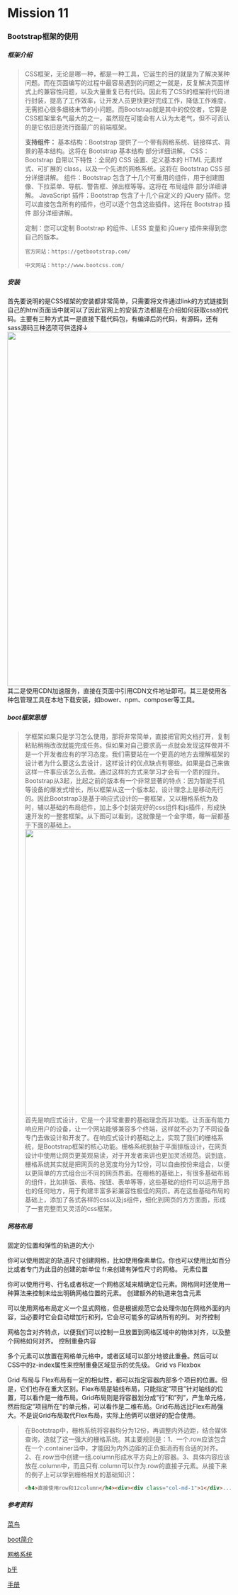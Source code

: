 # Mission 11

### Bootstrap框架的使用

##### 框架介绍

> CSS框架，无论是哪一种，都是一种工具，它诞生的目的就是为了解决某种问题。而在页面编写的过程中最容易遇到的问题之一就是，反复解决页面样式上的兼容性问题，以及大量重复已有代码。因此有了CSS的框架将代码进行封装，提高了工作效率，让开发人员更快更好完成工作，降低工作难度，无需担心很多细枝末节的小问题。而Bootstrap就是其中的佼佼者，它算是CSS框架里名气最大的之一，虽然现在可能会有人认为太老气，但不可否认的是它依旧是流行面最广的前端框架。
>
> **支持组件：**
> 基本结构：Bootstrap 提供了一个带有网格系统、链接样式、背景的基本结构。这将在 Bootstrap 基本结构 部分详细讲解。
> CSS：Bootstrap 自带以下特性：全局的 CSS 设置、定义基本的 HTML 元素样式、可扩展的 class，以及一个先进的网格系统。这将在 Bootstrap CSS 部分详细讲解。
> 组件：Bootstrap 包含了十几个可重用的组件，用于创建图像、下拉菜单、导航、警告框、弹出框等等。这将在 布局组件 部分详细讲解。
> JavaScript 插件：Bootstrap 包含了十几个自定义的 jQuery 插件。您可以直接包含所有的插件，也可以逐个包含这些插件。这将在 Bootstrap 插件 部分详细讲解。
>
> 定制：您可以定制 Bootstrap 的组件、LESS 变量和 jQuery 插件来得到您自己的版本。
>
>     官方网站：https://getbootstrap.com/
>    
>     中文网站：http://www.bootcss.com/

##### 安装

首先要说明的是CSS框架的安装都非常简单，只需要将文件通过link的方式链接到自己的html页面当中就可以了因此官网上的安装方法都是在介绍如何获取css的代码。主要有三种方式其一是直接下载代码包，有编译后的代码，有源码，还有sass源码三种选项可供选择↓<img src="https://pic2.zhimg.com/50/v2-713830f57484c735984b9ae6eb516b1d_hd.jpg" data-caption="" data-size="normal" data-rawwidth="800" data-rawheight="323" class="origin_image zh-lightbox-thumb" width="800" data-original="https://pic2.zhimg.com/v2-713830f57484c735984b9ae6eb516b1d_r.jpg"/>其二是使用CDN加速服务，直接在页面中引用CDN文件地址即可。其三是使用各种包管理工具在本地下载安装，如bower、npm、composer等工具。

##### boot框架思想

> 学框架如果只是学习怎么使用，那将非常简单，直接把官网文档打开，复制粘贴稍稍改改就能完成任务。但如果对自己要求高一点就会发现这样做并不是一个开发者应有的学习态度。我们需要站在一个更高的地方去理解框架的设计者为什么要这么去设计，这样设计的优点缺点有哪些。如果是自己来做这样一件事应该怎么去做。通过这样的方式来学习才会有一个质的提升。Bootstrap从3起，比起之前的版本有一个非常显著的特点：因为智能手机等设备的爆发式增长，所以框架从这一个版本起，设计理念上是移动先行的。因此Bootstrap3是基于响应式设计的一套框架，又以栅格系统为及时，辅以基础的布局组件，加上多个封装完好的css组件和js插件，形成快速开发的一整套框架。从下图可以看到，这就像是一个金字塔，每一层都基于下面的基础上。<img src="https://pic4.zhimg.com/50/v2-2266f5e7749a87a758a81d2ca24335f7_hd.jpg" data-caption="" data-size="normal" data-rawwidth="646" data-rawheight="364" class="origin_image zh-lightbox-thumb" width="646" data-original="https://pic4.zhimg.com/v2-2266f5e7749a87a758a81d2ca24335f7_r.jpg"/>首先是响应式设计，它是一个非常重要的基础理念而非功能。让页面有能力响应用户的设备，让一个网站能够兼容多个终端，这样就不必为了不同设备专门去做设计和开发了。在响应式设计的基础之上，实现了我们的栅格系统，是Bootstrap框架的核心功能。栅格系统脱胎于平面排版设计，在网页设计中使用让网页更美观易读，对于开发者来讲也更加灵活规范。说到底，栅格系统其实就是把网页的总宽度均分为12份，可以自由按份来组合，以便以更简单的方式组合出不同的网页界面。在栅格的基础上，有很多基础布局的组件，比如排版、表格、按钮、表单等等，这些基础的组件可以运用于昂也的任何地方，用于构建丰富多彩兼容性极佳的网页。再在这些基础布局的基础上，添加了各式各样的css以及js组件，细化到网页的方方面面，形成了一套完整而又灵活的css框架。
>
> 

##### 网格布局

固定的位置和弹性的轨道的大小

你可以使用固定的轨道尺寸创建网格，比如使用像素单位。你也可以使用比如百分比或者专门为此目的创建的新单位 fr来创建有弹性尺寸的网格。
元素位置

你可以使用行号、行名或者标定一个网格区域来精确定位元素。网格同时还使用一种算法来控制未给出明确网格位置的元素。
创建额外的轨道来包含元素

可以使用网格布局定义一个显式网格，但是根据规范它会处理你加在网格外面的内容，当必要时它会自动增加行和列，它会尽可能多的容纳所有的列。
对齐控制

网格包含对齐特点，以便我们可以控制一旦放置到网格区域中的物体对齐，以及整个网格如何对齐。
控制重叠内容

多个元素可以放置在网格单元格中，或者区域可以部分地彼此重叠。然后可以CSS中的z-index属性来控制重叠区域显示的优先级。
Grid vs Flexbox

Grid 布局与 Flex布局有一定的相似性，都可以指定容器内部多个项目的位置。但是，它们也存在重大区别。Flex布局是轴线布局，只能指定”项目”针对轴线的位置，可以看作是一维布局。Grid布局则是将容器划分成”行”和”列”，产生单元格，然后指定”项目所在”的单元格，可以看作是二维布局。Grid布局远比Flex布局强大。不是说Grid布局取代Flex布局，实际上他俩可以很好的配合使用。

> 在Bootstrap中，栅格系统将容器均分为12份，再调整内外边距，结合媒体查询，造就了这一强大的栅格系统。其主要规则是：1、一个.row应该包含在一个.container当中，才能因为内外边距的正负抵消而有合适的对齐。2、在.row当中创建一组.column形成水平方向上的容器。3、具体内容应该放在.column中，而且只有.column可以作为.row的直接子元素。从接下来的例子上可以学到栅格相关的基础知识：
>
> ```html
> <h4>直接使用row和12column</h4><div><div class="col-md-1">1</div>...<div class="col-md-1"></div></div><h4>加上row和12column</h4><div class="row"><div class="col-md-1">2</div>...<div class="col-md-1"></div></div><h4>自由组合</h4><div class="row"><div class="col-md-3">3</div><div class="col-md-9">9</div></div><h4>列的偏移</h4><div class="row"><div class="col-md-4 col-md-offset-3">4</div></div><h4>列的嵌套</h4><div class="row"><div class="col-md-8">.col-md-8<div class="row"><div class="col-md-6">.col-md-6</div><div class="col-md-6">.col-md-6</div></div></div><div class="col-md-4"></div></div>
> ```
>
> 





##### 参考资料

[菜鸟](https://www.runoob.com/bootstrap/bootstrap-tutorial.html)

[boot简介](https://www.jqhtml.com/42602.html)

[网格系统](https://www.jqhtml.com/43528.html)

[b乎](https://www.zhihu.com/question/49296670/answer/612802976?utm_source=com.alibaba.android.rimet&utm_medium=social)

[手册](https://www.jqhtml.com/bootstraps-syntaxhigh/index.html#)

